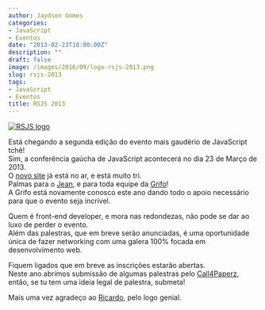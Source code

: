 ```yaml
---
author: Jaydson Gomes
categories:
- JavaScript
- Eventos
date: "2013-02-23T10:00:00Z"
description: ""
draft: false
image: /images/2016/09/logo-rsjs-2013.png
slug: rsjs-2013
tags:
- JavaScript
- Eventos
title: RSJS 2013
---
```


[![RSJS logo](/images/2016/09/logo-rsjs-2013-1.png)](http://rsjs.org)

Está chegando a segunda edição do evento mais gaudério de JavaScript tchê!  
Sim, a conferência gaúcha de JavaScript acontecerá no dia 23 de Março de 2013.  
O [novo site](http://rsjs.org) já está no ar, e está muito tri.  
Palmas para o [Jean](http://twitter.com/jcemer), e para toda equipe da [Grifo](http://gri.fo/)!  
A Grifo está novamente conosco este ano dando todo o apoio necessário para que o evento seja incrível.  

Quem é front-end developer, e mora nas redondezas, não pode se dar ao luxo de perder o evento.  
Além das palestras, que em breve serão anunciadas, é uma oportunidade única de fazer networking com uma galera 100% focada em desenvolvimento web.  

Fiquem ligados que em breve as inscrições estarão abertas.  
Neste ano abrimos submissão de algumas palestras pelo [Call4Paperz](http://call4paperz.com/events/rsjs-2013), então, se tu tem uma ideia legal de palestra, submeta!  

Mais uma vez agradeço ao [Ricardo](http://twitter.com/ricardobeat), pelo logo genial.  
